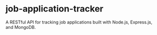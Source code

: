 # job-application-tracker
A RESTful API for tracking job applications built with Node.js, Express.js, and MongoDB.
